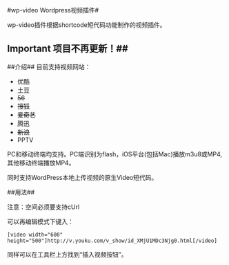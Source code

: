 #wp-video Wordpress视频插件#

wp-video插件根据shortcode短代码功能制作的视频插件。

## Important 项目不再更新！##

##介绍##
目前支持视频网站：

* 优酷
* 土豆
* <del>56</del>
* <del>搜狐</del>
* <del>爱奇艺</del>
* 腾迅
* <del>新浪</del>
* PPTV


PC和移动终端均支持。PC端识别为flash，iOS平台(包括Mac)播放m3u8或MP4,其他移动终端播放MP4。

同时支持WordPress本地上传视频的原生Video短代码。

##用法##

注意：空间必须要支持cUrl

可以再编辑模式下键入：

    [video width="600" height="500"]http://v.youku.com/v_show/id_XMjU1MDc3Njg0.html[/video]

同样可以在工具栏上方找到“插入视频按钮”。


